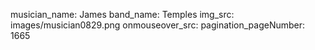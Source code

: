 musician_name: James
band_name: Temples
img_src: images/musician0829.png
onmouseover_src: 
pagination_pageNumber: 1665